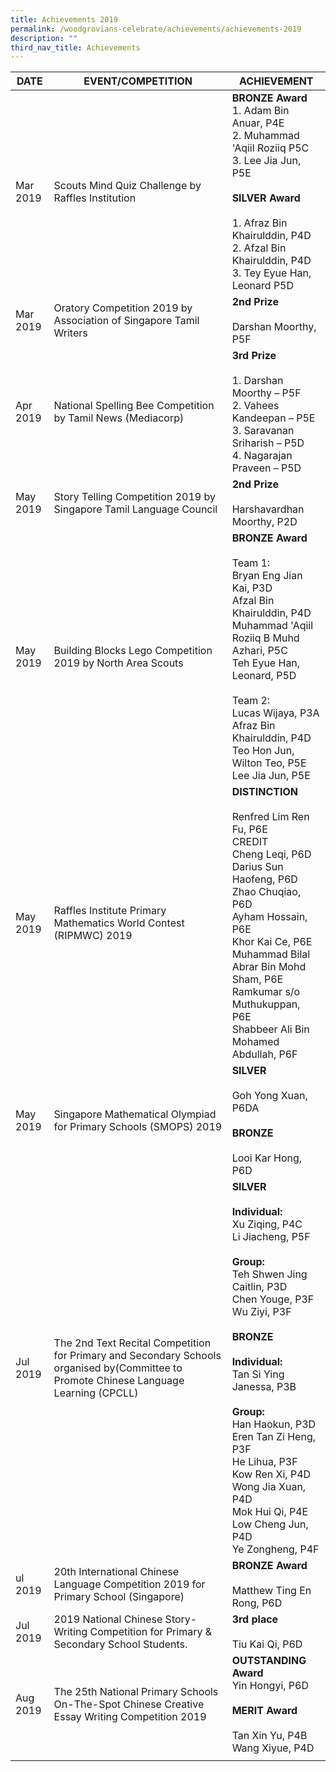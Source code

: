 ```yaml
---
title: Achievements 2019
permalink: /woodgrovians-celebrate/achievements/achievements-2019
description: ""
third_nav_title: Achievements
---
```

| DATE 	| EVENT/COMPETITION 	| ACHIEVEMENT 	|
|---	|---	|---	|
| Mar 2019 	| Scouts Mind Quiz Challenge by Raffles Institution 	| **BRONZE Award**<br>1.       Adam Bin Anuar, P4E<br>2.       Muhammad 'Aqiil Roziiq P5C<br>3.       Lee Jia Jun, P5E<br><br>**SILVER Award**<br><br>1.       Afraz Bin Khairulddin, P4D<br>2.       Afzal Bin Khairulddin, P4D<br>3.       Tey Eyue Han, Leonard P5D 	|
| Mar 2019 	| Oratory Competition 2019 by Association of Singapore Tamil Writers 	| **2nd Prize**<br><br>Darshan Moorthy, P5F 	|
| Apr 2019 	| National Spelling Bee Competition by Tamil News (Mediacorp) 	| **3rd Prize**<br><br>1.       Darshan Moorthy – P5F<br>2.       Vahees Kandeepan – P5E<br>3.       Saravanan Sriharish – P5D<br>4.       Nagarajan Praveen – P5D 	|
| May 2019 	| Story Telling Competition 2019 by  Singapore Tamil Language Council 	| **2nd Prize**<br><br>Harshavardhan Moorthy, P2D 	|
| May 2019 	| Building Blocks Lego Competition 2019 by  North Area Scouts 	| **BRONZE Award**<br><br>Team 1: <br>Bryan Eng Jian Kai, P3D<br>Afzal Bin Khairulddin, P4D<br>Muhammad 'Aqiil Roziiq B Muhd Azhari, P5C<br>Teh Eyue Han, Leonard, P5D<br><br>Team 2:<br>Lucas Wijaya, P3A<br>Afraz Bin Khairulddin, P4D<br>Teo Hon Jun, Wilton Teo, P5E<br>Lee Jia Jun, P5E 	|
| May 2019 	| Raffles Institute Primary Mathematics World Contest (RIPMWC) 2019 	| **DISTINCTION**<br><br>Renfred Lim Ren Fu, P6E<br>CREDIT<br>Cheng Leqi, P6D<br>Darius Sun Haofeng, P6D<br>Zhao Chuqiao, P6D<br>Ayham Hossain, P6E<br>Khor Kai Ce, P6E<br>Muhammad Bilal Abrar Bin Mohd Sham, P6E<br>Ramkumar s/o Muthukuppan, P6E<br>Shabbeer Ali Bin Mohamed Abdullah, P6F 	|
| May 2019 	| Singapore Mathematical Olympiad for Primary Schools (SMOPS) 2019<br>  	| **SILVER**<br><br>Goh Yong Xuan, P6DA<br> <br>**BRONZE**<br><br>Looi Kar Hong, P6D 	|
| Jul 2019 	| The 2nd Text Recital Competition for Primary and Secondary Schools organised by(Committee to Promote Chinese Language Learning  (CPCLL) 	| **SILVER**<br><br>**Individual:**     <br>Xu Ziqing, P4C<br>Li Jiacheng, P5F<br><br>**Group:**<br>Teh Shwen Jing Caitlin, P3D<br>Chen Youge, P3F<br>Wu Ziyi, P3F<br><br>**BRONZE**<br><br>**Individual:**     <br>Tan Si Ying Janessa, P3B<br><br>**Group:**            <br>Han Haokun, P3D<br>Eren Tan Zi Heng, P3F<br>He Lihua, P3F<br>Kow Ren Xi, P4D<br>Wong Jia Xuan, P4D<br>Mok Hui Qi, P4E<br>Low Cheng Jun, P4D<br>Ye Zongheng, P4F 	|
| ul 2019 	| 20th International Chinese Language Competition 2019 for Primary School (Singapore) 	| **BRONZE  Award**<br><br>Matthew Ting En Rong, P6D 	|
| Jul 2019 	| 2019 National Chinese Story-Writing Competition for Primary & Secondary School Students. 	| **3rd place**<br><br>Tiu Kai Qi, P6D 	|
| Aug 2019 	| The 25th National Primary Schools On-The-Spot Chinese Creative Essay Writing Competition 2019 	| **OUTSTANDING Award**<br>Yin Hongyi, P6D<br><br>**MERIT Award**<br><br>Tan Xin Yu, P4B<br>Wang Xiyue, P4D 	|
|  	|  	|  	|